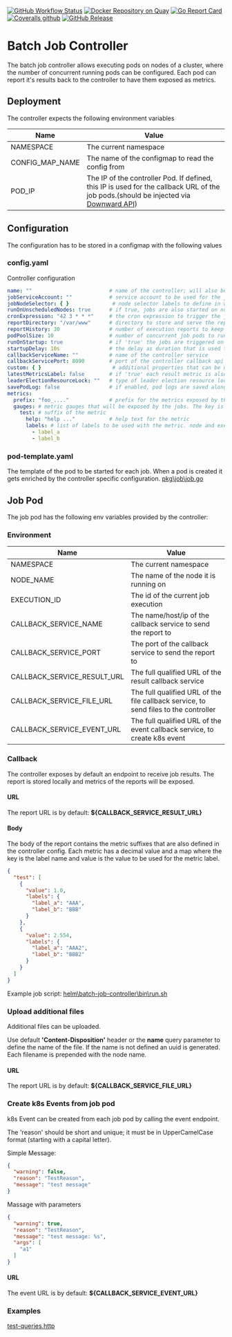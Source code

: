 [![GitHub Workflow Status](https://img.shields.io/github/workflow/status/bakito/batch-job-controller/Github%20Build?logo=github)](https://github.com/bakito/batch-job-controller/actions?query=workflow%3A%22Github+Build%22)
[![Docker Repository on Quay](https://quay.io/repository/bakito/batch-job-controller/status "Docker Repository on Quay")](https://quay.io/repository/bakito/batch-job-controller)
[![Go Report Card](https://goreportcard.com/badge/github.com/bakito/batch-job-controller)](https://goreportcard.com/report/github.com/bakito/batch-job-controller)
[![Coveralls github](https://img.shields.io/coveralls/github/bakito/batch-job-controller?logo=coveralls)](https://coveralls.io/github/bakito/batch-job-controller?branch=master)
[![GitHub Release](https://img.shields.io/github/release/bakito/batch-job-controller.svg?style=flat)](https://github.com/bakito/batch-job-controller/releases)

# Batch Job Controller

The batch job controller allows executing pods on nodes of a cluster, where the number of concurrent running pods can be
configured. Each pod can report it's results back to the controller to have them exposed as metrics.

## Deployment

The controller expects the following environment variables

| Name | Value                                                                                                                                                                                                                                                          |
| --- |----------------------------------------------------------------------------------------------------------------------------------------------------------------------------------------------------------------------------------------------------------------|
| NAMESPACE | The current namespace                                                                                                                                                                                                                                          |
| CONFIG_MAP_NAME | The name of the configmap to read the config from                                                                                                                                                                                                              |
| POD_IP | The IP of the controller Pod. If defined, this IP is used for the callback URL of the job pods.(should be injected via [Downward API](https://kubernetes.io/docs/tasks/inject-data-application/environment-variable-expose-pod-information/#the-downward-api)) |

## Configuration

The configuration has to be stored in a configmap with the following values

### config.yaml

Controller configuration

```yaml
name: ""                         # name of the controller; will also be used as prefix for the job pods
jobServiceAccount: ""            # service account to be used for the job pods. If empty the default will be used
jobNodeSelector: { }              # node selector labels to define in which nodes to run the jobs
runOnUnscheduledNodes: true      # if true, jobs are also started on nodes that are unschedulable
cronExpression: "42 3 * * *"     # the cron expression to trigger the job execution
reportDirectory: "/var/www"      # directory to store and serve the reports
reportHistory: 30                # number of execution reports to keep
podPoolSize: 10                  # number of concurrent job pods to run
runOnStartup: true               # if 'true' the jobs are triggered on startup of the controller
startupDelay: 10s                # the delay as duration that is used to start the jobs if runOnStartup is enabled. default is '10s'
callbackServiceName: ""          # name of the controller service
callbackServicePort: 8090        # port of the controller callback api service
custom: { }                       # additional properties that can be used in a custom implementation
latestMetricsLabel: false        # if 'true' each result metric is also created with executionID='latest'
leaderElectionResourceLock: ""   # type of leader election resource lock to be used. ('configmapsleases' (default), 'configmaps', 'endpoints', 'leases', 'endpointsleases')
savePodLog: false                # if enabled, pod logs are saved along other with other job files
metrics:
  prefix: "foo_...."             # prefix for the metrics exposed by the controller
  gauges: # metric gauges that will be exposed by the jobs. The key is uses as suffix for the metrics. 
    test: # suffix of the metric
      help: "help ..."           # help text for the metric
      labels: # list of labels to be used with the metric. node and executionID are automatically added
        - label_a
        - label_b
```

### pod-template.yaml

The template of the pod to be started for each job. When a pod is created it gets enriched by the controller specific
configuration. [pkg\job\job.go](pkg\job\job.go)

## Job Pod

The job pod has the following env variables provided by the controller:

### Environment

| Name | Value |
| --- | --- |
| NAMESPACE | The current namespace |
| NODE_NAME | The name of the node it is running on |
| EXECUTION_ID | The id of the current job execution |
| CALLBACK_SERVICE_NAME | The name/host/ip of the callback service to send the report to |
| CALLBACK_SERVICE_PORT | The port of the callback service to send the report to |
| CALLBACK_SERVICE_RESULT_URL | The full qualified URL of the result callback service  |
| CALLBACK_SERVICE_FILE_URL | The full qualified URL of the file callback service, to send files to the controller |
| CALLBACK_SERVICE_EVENT_URL | The full qualified URL of the event callback service, to create k8s event |

### Callback

The controller exposes by default an endpoint to receive job results. The report is stored locally and metrics of the
reports will be exposed.

#### URL

The report URL is by default: **${CALLBACK_SERVICE_RESULT_URL}**

#### Body

The body of the report contains the metric suffixes that are also defined in the controller config. Each metric has a
decimal value and a map where the key is the label name and value is the value to be used for the metric label.

```json
{
  "test": [
    {
      "value": 1.0,
      "labels": {
        "label_a": "AAA",
        "label_b": "BBB"
      }
    },
    {
      "value": 2.554,
      "labels": {
        "label_a": "AAA2",
        "label_b": "BBB2"
      }
    }
  ]
}
```

Example job script: [helm\batch-job-controller\bin\run.sh](helm\batch-job-controller\bin\run.sh)

### Upload additional files

Additional files can be uploaded.

Use default **'Content-Disposition'** header or the **name** query parameter to define the name of the file. If the name
is not defined an uuid is generated. Each filename is prepended with the node name.

#### URL

The report URL is by default: **${CALLBACK_SERVICE_FILE_URL}**

### Create k8s Events from job pod

k8s Event can be created from each job pod by calling the event endpoint.

The 'reason' should be short and unique; it must be in UpperCamelCase format (starting with a capital letter).

Simple Message:

```json
{
  "warning": false,
  "reason": "TestReason",
  "message": "test message"
}
```

Massage with parameters

```json
{
  "warning": true,
  "reason": "TestReason",
  "message": "test message: %s",
  "args": [
    "a1"
  ]
}
```

#### URL

The event URL is by default: **${CALLBACK_SERVICE_EVENT_URL}**

### Examples

[test-queries.http](./testdata/test-queries.http)
